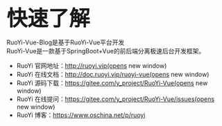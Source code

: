 <font size=8>**快速了解**</font>

RuoYi-Vue-Blog是基于RuoYi-Vue平台开发  
RuoYi-Vue是一款基于SpringBoot+Vue的前后端分离极速后台开发框架。

- RuoYi 官网地址：http://ruoyi.vip(opens new window)
- RuoYi 在线文档：http://doc.ruoyi.vip/ruoyi-vue(opens new window)
- RuoYi 源码下载：https://gitee.com/y_project/RuoYi-Vue(opens new window)
- RuoYi 在线提问：https://gitee.com/y_project/RuoYi-Vue/issues(opens new window)
- RuoYi 博客：https://www.oschina.net/p/ruoyi
